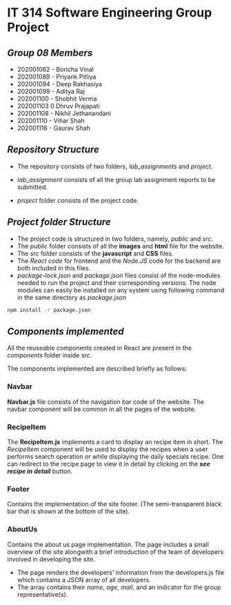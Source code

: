 # IT 314 Software Engineering Group Project

## *Group 08 Members*

- 202001062 - Boricha Vinal
- 202001089 - Priyank Pitliya
- 202001094 - Deep Rakhasiya
- 202001099 - Aditya Raj
- 202001100 - Shobhit Verma
- 202001103 0 Dhruv Prajapati
- 202001108 - Nikhil Jethanandani
- 202001110 - Vihar Shah
- 202001116 - Gaurav Shah

## *Repository Structure*

- The repository consists of two folders, *lab_assignments* and *project*.

- *lab_assignment* consists of all the group lab assignment reports to be submitted.

- *project* folder consists of the project code.

## *Project folder Structure*

- The project code is structured in two folders, namely, *public* and *src*.
- The *public* folder consists of all the **images** and **html** file for the website.
- The *src* folder consists of the **javascript** and **CSS** files.
- The *React code* for frontend and the *Node.JS* code for the backend are both included in this files.
- *package-lock.json* and *package.json* files consist of the node-modules needed to run the project and their corresponding versions. The node modules can easily be installed on any system using  following command in the same directory as *package.json*

```bash
npm install -r package.json
```

## *Components implemented*

All the reuseable components created in React are present in the *components* folder inside *src*.

The components implemented are described briefly as follows:

### **Navbar**

**Navbar.js** file consists of the navigation bar code of the website. The navbar component will be common in all the pages of the website.

### **RecipeItem**

The **RecipeItem.js** implements a card to display an recipe item in short. The *RecipeItem* component will be used to display the recipes when a user performs search operation or while displaying the daily specials recipe. One can redirect to the recipe page to view it in detail by clicking on the ***see recipe in detail*** button.

### **Footer**

Contains the implementation of the site footer. (The semi-transparent black bar that is shown at the bottom of the site).

### **AboutUs**

Contains the about us page implementation. The page includes a small overview of the site alongwith a brief introduction of the team of developers involved in developing the site.

- The page renders the developers' information from the developers.js file which contains a JSON array of all developers.
- The array contains their *name*, *age*, *mail*, and an indicator for the group representative(s).
